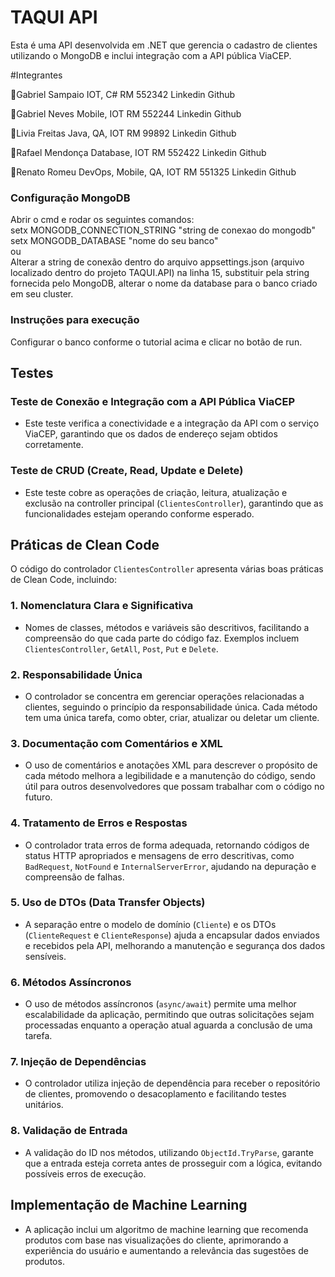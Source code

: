 # TAQUI API

Esta é uma API desenvolvida em .NET que gerencia o cadastro de clientes utilizando o MongoDB e inclui integração com a API pública ViaCEP.

#Integrantes 

🔹Gabriel Sampaio IOT, C# RM 552342 Linkedin Github

🔹Gabriel Neves Mobile, IOT RM 552244 Linkedin Github

🔹Livia Freitas Java, QA, IOT RM 99892 Linkedin Github

🔹Rafael Mendonça Database, IOT RM 552422 Linkedin Github

🔹Renato Romeu DevOps, Mobile, QA, IOT RM 551325 Linkedin Github

### Configuração MongoDB
Abrir o cmd e rodar os seguintes comandos: <br>
setx MONGODB_CONNECTION_STRING "string de conexao do mongodb" <br>
setx MONGODB_DATABASE "nome do seu banco"
<br>ou<br>
Alterar a string de conexão dentro do arquivo appsettings.json (arquivo localizado dentro do projeto TAQUI.API) na linha 15, substituir pela string fornecida pelo MongoDB, alterar o nome da database para o banco criado em seu cluster.

### Instruções para execução

Configurar o banco conforme o tutorial acima e clicar no botão de run.

## Testes

### Teste de Conexão e Integração com a API Pública ViaCEP
- Este teste verifica a conectividade e a integração da API com o serviço ViaCEP, garantindo que os dados de endereço sejam obtidos corretamente.

### Teste de CRUD (Create, Read, Update e Delete)
- Este teste cobre as operações de criação, leitura, atualização e exclusão na controller principal (`ClientesController`), garantindo que as funcionalidades estejam operando conforme esperado.

## Práticas de Clean Code

O código do controlador `ClientesController` apresenta várias boas práticas de Clean Code, incluindo:

### 1. Nomenclatura Clara e Significativa
- Nomes de classes, métodos e variáveis são descritivos, facilitando a compreensão do que cada parte do código faz. Exemplos incluem `ClientesController`, `GetAll`, `Post`, `Put` e `Delete`.

### 2. Responsabilidade Única
- O controlador se concentra em gerenciar operações relacionadas a clientes, seguindo o princípio da responsabilidade única. Cada método tem uma única tarefa, como obter, criar, atualizar ou deletar um cliente.

### 3. Documentação com Comentários e XML
- O uso de comentários e anotações XML para descrever o propósito de cada método melhora a legibilidade e a manutenção do código, sendo útil para outros desenvolvedores que possam trabalhar com o código no futuro.

### 4. Tratamento de Erros e Respostas
- O controlador trata erros de forma adequada, retornando códigos de status HTTP apropriados e mensagens de erro descritivas, como `BadRequest`, `NotFound` e `InternalServerError`, ajudando na depuração e compreensão de falhas.

### 5. Uso de DTOs (Data Transfer Objects)
- A separação entre o modelo de domínio (`Cliente`) e os DTOs (`ClienteRequest` e `ClienteResponse`) ajuda a encapsular dados enviados e recebidos pela API, melhorando a manutenção e segurança dos dados sensíveis.

### 6. Métodos Assíncronos
- O uso de métodos assíncronos (`async/await`) permite uma melhor escalabilidade da aplicação, permitindo que outras solicitações sejam processadas enquanto a operação atual aguarda a conclusão de uma tarefa.

### 7. Injeção de Dependências
- O controlador utiliza injeção de dependência para receber o repositório de clientes, promovendo o desacoplamento e facilitando testes unitários.

### 8. Validação de Entrada
- A validação do ID nos métodos, utilizando `ObjectId.TryParse`, garante que a entrada esteja correta antes de prosseguir com a lógica, evitando possíveis erros de execução.


## Implementação de Machine Learning
- A aplicação inclui um algoritmo de machine learning que recomenda produtos com base nas visualizações do cliente, aprimorando a experiência do usuário e aumentando a relevância das sugestões de produtos.

